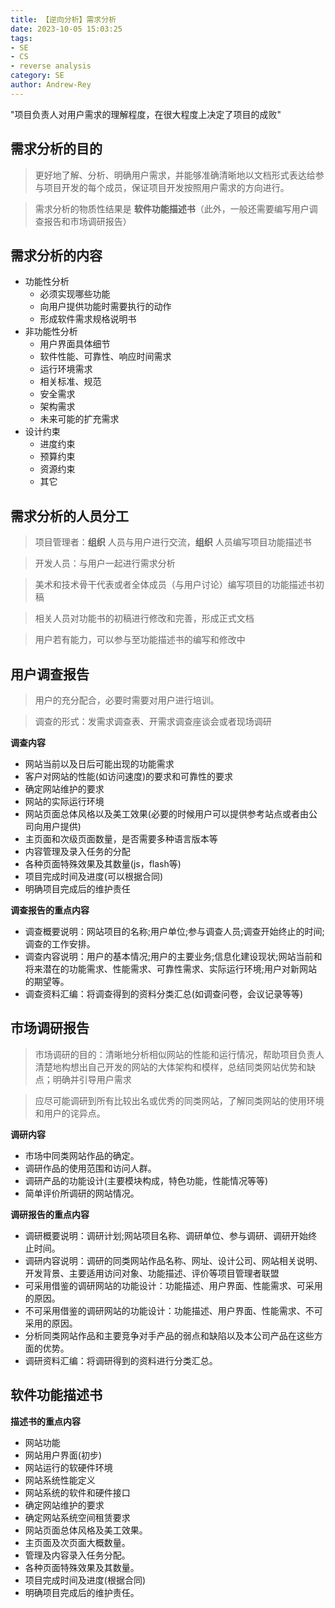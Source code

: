 ```yaml
---
title: 【逆向分析】需求分析
date: 2023-10-05 15:03:25
tags:
- SE
- CS
- reverse analysis
category: SE
author: Andrew-Rey
---
```


"项目负责人对用户需求的理解程度，在很大程度上决定了项目的成败"

<!--more-->

## 需求分析的目的

> 更好地了解、分析、明确用户需求，并能够准确清晰地以文档形式表达给参与项目开发的每个成员，保证项目开发按照用户需求的方向进行。

> 需求分析的物质性结果是 **软件功能描述书**（此外，一般还需要编写用户调查报告和市场调研报告）

## 需求分析的内容

- 功能性分析
  - 必须实现哪些功能
  - 向用户提供功能时需要执行的动作
  - 形成软件需求规格说明书
- 非功能性分析
  - 用户界面具体细节
  - 软件性能、可靠性、响应时间需求
  - 运行环境需求
  - 相关标准、规范
  - 安全需求
  - 架构需求
  - 未来可能的扩充需求
- 设计约束
  - 进度约束
  - 预算约束
  - 资源约束
  - 其它

## 需求分析的人员分工

> 项目管理者：**组织** 人员与用户进行交流，**组织** 人员编写项目功能描述书

> 开发人员：与用户一起进行需求分析

> 美术和技术骨干代表或者全体成员（与用户讨论）编写项目的功能描述书初稿

> 相关人员对功能书的初稿进行修改和完善，形成正式文档

> 用户若有能力，可以参与至功能描述书的编写和修改中

## 用户调查报告

> 用户的充分配合，必要时需要对用户进行培训。

> 调查的形式：发需求调查表、开需求调查座谈会或者现场调研

**调查内容**

- 网站当前以及日后可能出现的功能需求
- 客户对网站的性能(如访问速度)的要求和可靠性的要求
- 确定网站维护的要求
- 网站的实际运行环境
- 网站页面总体风格以及美工效果(必要的时候用户可以提供参考站点或者由公司向用户提供)
- 主页面和次级页面数量，是否需要多种语言版本等
- 内容管理及录入任务的分配
- 各种页面特殊效果及其数量(js，flash等)
- 项目完成时间及进度(可以根据合同)
- 明确项目完成后的维护责任

**调查报告的重点内容**

- 调查概要说明：网站项目的名称;用户单位;参与调查人员;调查开始终止的时间;调查的工作安排。
- 调查内容说明：用户的基本情况;用户的主要业务;信息化建设现状;网站当前和将来潜在的功能需求、性能需求、可靠性需求、实际运行环境;用户对新网站的期望等。
- 调查资料汇编：将调查得到的资料分类汇总(如调查问卷，会议记录等等)

## 市场调研报告

> 市场调研的目的：清晰地分析相似网站的性能和运行情况，帮助项目负责人清楚地构想出自己开发的网站的大体架构和模样，总结同类网站优势和缺点；明确并引导用户需求

> 应尽可能调研到所有比较出名或优秀的同类网站，了解同类网站的使用环境和用户的诧异点。

**调研内容**

- 市场中同类网站作品的确定。
- 调研作品的使用范围和访问人群。
- 调研产品的功能设计(主要模块构成，特色功能，性能情况等等)
- 简单评价所调研的网站情况。

**调研报告的重点内容**

- 调研概要说明：调研计划;网站项目名称、调研单位、参与调研、调研开始终止时间。
- 调研内容说明：调研的同类网站作品名称、网址、设计公司、网站相关说明、开发背景、主要适用访问对象、功能描述、评价等项目管理者联盟
- 可采用借鉴的调研网站的功能设计：功能描述、用户界面、性能需求、可采用的原因。
- 不可采用借鉴的调研网站的功能设计：功能描述、用户界面、性能需求、不可采用的原因。
- 分析同类网站作品和主要竞争对手产品的弱点和缺陷以及本公司产品在这些方面的优势。
- 调研资料汇编：将调研得到的资料进行分类汇总。

## 软件功能描述书

**描述书的重点内容**

- 网站功能
- 网站用户界面(初步)
- 网站运行的软硬件环境
- 网站系统性能定义
- 网站系统的软件和硬件接口
- 确定网站维护的要求
- 确定网站系统空间租赁要求
- 网站页面总体风格及美工效果。
- 主页面及次页面大概数量。
- 管理及内容录入任务分配。
- 各种页面特殊效果及其数量。
- 项目完成时间及进度(根据合同)
- 明确项目完成后的维护责任。

